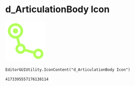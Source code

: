 # d_ArticulationBody Icon
![](/img/d_ArticulationBody%20Icon.png)

``` CSharp
EditorGUIUtility.IconContent("d_ArticulationBody Icon")
```
```
4173395557176138114
```
